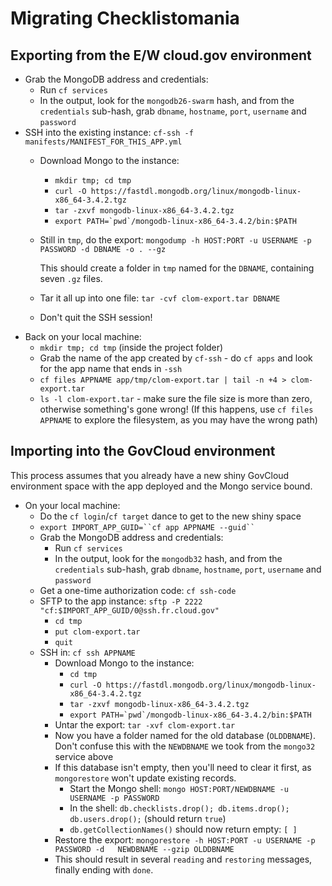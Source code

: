 # Migrating Checklistomania

## Exporting from the E/W cloud.gov environment

 * Grab the MongoDB address and credentials:
    * Run `cf services`
    * In the output, look for the `mongodb26-swarm` hash, and from the
      `credentials` sub-hash, grab `dbname`, `hostname`, `port`, `username`
      and `password`
 * SSH into the existing instance: `cf-ssh -f manifests/MANIFEST_FOR_THIS_APP.yml`
    * Download Mongo to the instance:
        * `mkdir tmp; cd tmp`
        * `curl -O https://fastdl.mongodb.org/linux/mongodb-linux-x86_64-3.4.2.tgz`
        * `tar -zxvf mongodb-linux-x86_64-3.4.2.tgz`
        * ```export PATH=`pwd`/mongodb-linux-x86_64-3.4.2/bin:$PATH```
    * Still in `tmp`, do the export: `mongodump -h HOST:PORT -u USERNAME -p PASSWORD -d DBNAME -o . --gz`

      This should create a folder in `tmp` named for the `DBNAME`, containing 
      seven `.gz` files.
    * Tar it all up into one file: `tar -cvf clom-export.tar DBNAME`
    * Don't quit the SSH session!
 * Back on your local machine:
    * `mkdir tmp; cd tmp` (inside the project folder)
    * Grab the name of the app created by `cf-ssh` - do `cf apps` and look for the 
      app name that ends in `-ssh`
    * `cf files APPNAME app/tmp/clom-export.tar | tail -n +4 > clom-export.tar`
    * `ls -l clom-export.tar` - make sure the file size is more than zero, otherwise
      something's gone wrong! (If this happens, use `cf files APPNAME` to explore the filesystem, as you may have the wrong path)

## Importing into the GovCloud environment

This process assumes that you already have a new shiny GovCloud environment space
with the app deployed and the Mongo service bound.

 * On your local machine:
    * Do the `cf login`/`cf target` dance to get to the new shiny space
    * `export IMPORT_APP_GUID=``cf app APPNAME --guid`` `
    * Grab the MongoDB address and credentials:
        * Run `cf services`
        * In the output, look for the `mongodb32` hash, and from the
          `credentials` sub-hash, grab `dbname`, `hostname`, `port`,
          `username` and `password`
    * Get a one-time authorization code: `cf ssh-code`
    * SFTP to the app instance: `sftp -P 2222 "cf:$IMPORT_APP_GUID/0@ssh.fr.cloud.gov"`
        * `cd tmp`
        * `put clom-export.tar`
        * `quit`
    * SSH in: `cf ssh APPNAME`
        * Download Mongo to the instance:
            * `cd tmp`
            * `curl -O https://fastdl.mongodb.org/linux/mongodb-linux-x86_64-3.4.2.tgz`
            * `tar -zxvf mongodb-linux-x86_64-3.4.2.tgz`
            * ```export PATH=`pwd`/mongodb-linux-x86_64-3.4.2/bin:$PATH```
        * Untar the export: `tar -xvf clom-export.tar`
        * Now you have a folder named for the old database (`OLDDBNAME`). Don't       confuse this with the `NEWDBNAME` we took from the `mongo32` service above
        * If this database isn't empty, then you'll need to clear it first,
          as `mongorestore` won't update existing records.
            * Start the Mongo shell: `mongo HOST:PORT/NEWDBNAME -u USERNAME -p PASSWORD`
            * In the shell: `db.checklists.drop(); db.items.drop(); db.users.drop();` (should return `true`)
            * `db.getCollectionNames()` should now return empty: `[ ]`
        * Restore the export: `mongorestore -h HOST:PORT -u USERNAME -p PASSWORD -d   NEWDBNAME --gzip OLDDBNAME`
        * This should result in several `reading` and `restoring` messages, finally ending with `done`.


